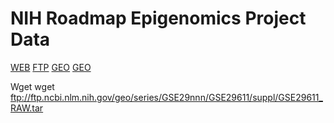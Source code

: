 # NIH Roadmap Epigenomics Project Data

[WEB](https://www.ncbi.nlm.nih.gov/geo/roadmap/epigenomics/?view=matrix)
[FTP]( ftp://ftp.ncbi.nlm.nih.gov/pub/geo/DATA/roadmapepigenomics/by_experiment/)
[GEO](https://www.ncbi.nlm.nih.gov/geo/query/acc.cgi?acc=GSE29611)
[GEO](https://www.ncbi.nlm.nih.gov/geo/browse/?view=samples&display=200&series=16256&search=bisulfite%20sequencing&zsort=date)

Wget wget ftp://ftp.ncbi.nlm.nih.gov/geo/series/GSE29nnn/GSE29611/suppl/GSE29611_RAW.tar
